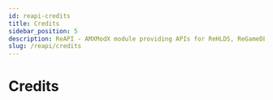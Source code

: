 ```yaml
---
id: reapi-credits
title: Credits
sidebar_position: 5
description: ReAPI - AMXModX module providing APIs for ReHLDS, ReGameDLL, and Metamod plugins (e.g., ReUnion, ReVoice).
slug: /reapi/credits
---
```


<head>
  <title>ReHLDS: Credits | ReHLDS</title>
</head>

# Credits
